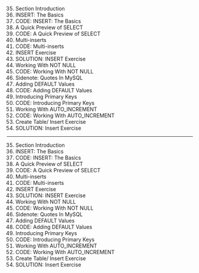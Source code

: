 35. Section Introduction
36. INSERT: The Basics
37. CODE: INSERT: The Basics
38. A Quick Preview of SELECT
39. CODE: A Quick Preview of SELECT
40. Multi-inserts
41. CODE: Multi-inserts
42. INSERT Exercise
43. SOLUTION: INSERT Exercise
44. Working With NOT NULL
45. CODE: Working With NOT NULL
46. Sidenote: Quotes In MySQL
47. Adding DEFAULT Values
48. CODE: Adding DEFAULT Values
49. Introducing Primary Keys
50. CODE: Introducing Primary Keys
51. Working With AUTO_INCREMENT
52. CODE: Working With AUTO_INCREMENT
53. Create Table/ Insert Exercise
54. SOLUTION: Insert Exercise

---

35. Section Introduction
36. INSERT: The Basics
37. CODE: INSERT: The Basics
38. A Quick Preview of SELECT
39. CODE: A Quick Preview of SELECT
40. Multi-inserts
41. CODE: Multi-inserts
42. INSERT Exercise
43. SOLUTION: INSERT Exercise
44. Working With NOT NULL
45. CODE: Working With NOT NULL
46. Sidenote: Quotes In MySQL
47. Adding DEFAULT Values
48. CODE: Adding DEFAULT Values
49. Introducing Primary Keys
50. CODE: Introducing Primary Keys
51. Working With AUTO_INCREMENT
52. CODE: Working With AUTO_INCREMENT
53. Create Table/ Insert Exercise
54. SOLUTION: Insert Exercise
